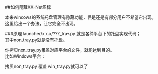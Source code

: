 ##如何隐藏XX-Net图标  

本来windows的系统托盘管理有隐藏功能，但是还是有部分用户不希望它出现。  
这里给出一个办法，让它完全不出现。  

###原理
launcher/x.x.x/???_tray.py 就是各种平台下的托盘实现代码；  
其中non_tray.py就是没有托盘。  

你拷贝non_tray.py覆盖对应平台的文件，就能达到目的。  
比如Windows平台：  

拷贝non_tray.py 覆盖 win_tray.py就可以了





